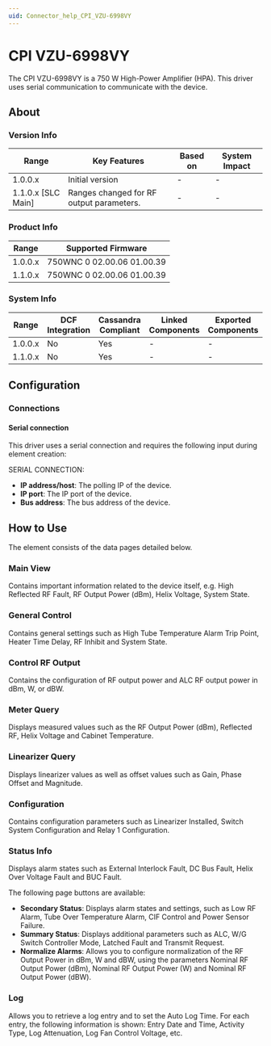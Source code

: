 ```yaml
---
uid: Connector_help_CPI_VZU-6998VY
---
```


# CPI VZU-6998VY

The CPI VZU-6998VY is a 750 W High-Power Amplifier (HPA). This driver uses serial communication to communicate with the device.

## About

### Version Info

| **Range**            | **Key Features**                         | **Based on** | **System Impact** |
|----------------------|------------------------------------------|--------------|-------------------|
| 1.0.0.x              | Initial version                          | \-           | \-                |
| 1.1.0.x \[SLC Main\] | Ranges changed for RF output parameters. | \-           | \-                |

### Product Info

| **Range** | **Supported Firmware**     |
|-----------|----------------------------|
| 1.0.0.x   | 750WNC 0 02.00.06 01.00.39 |
| 1.1.0.x   | 750WNC 0 02.00.06 01.00.39 |

### System Info

| **Range** | **DCF Integration** | **Cassandra Compliant** | **Linked Components** | **Exported Components** |
|-----------|---------------------|-------------------------|-----------------------|-------------------------|
| 1.0.0.x   | No                  | Yes                     | \-                    | \-                      |
| 1.1.0.x   | No                  | Yes                     | \-                    | \-                      |

## Configuration

### Connections

#### Serial connection

This driver uses a serial connection and requires the following input during element creation:

SERIAL CONNECTION:

- **IP address/host**: The polling IP of the device.
- **IP port**: The IP port of the device.
- **Bus address**: The bus address of the device.

## How to Use

The element consists of the data pages detailed below.

### Main View

Contains important information related to the device itself, e.g. High Reflected RF Fault, RF Output Power (dBm), Helix Voltage, System State.

### General Control

Contains general settings such as High Tube Temperature Alarm Trip Point, Heater Time Delay, RF Inhibit and System State.

### Control RF Output

Contains the configuration of RF output power and ALC RF output power in dBm, W, or dBW.

### Meter Query

Displays measured values such as the RF Output Power (dBm), Reflected RF, Helix Voltage and Cabinet Temperature.

### Linearizer Query

Displays linearizer values as well as offset values such as Gain, Phase Offset and Magnitude.

### Configuration

Contains configuration parameters such as Linearizer Installed, Switch System Configuration and Relay 1 Configuration.

### Status Info

Displays alarm states such as External Interlock Fault, DC Bus Fault, Helix Over Voltage Fault and BUC Fault.

The following page buttons are available:

- **Secondary Status**: Displays alarm states and settings, such as Low RF Alarm, Tube Over Temperature Alarm, CIF Control and Power Sensor Failure.
- **Summary Status**: Displays additional parameters such as ALC, W/G Switch Controller Mode, Latched Fault and Transmit Request.
- **Normalize Alarms**: Allows you to configure normalization of the RF Output Power in dBm, W and dBW, using the parameters Nominal RF Output Power (dBm), Nominal RF Output Power (W) and Nominal RF Output Power (dBW).

### Log

Allows you to retrieve a log entry and to set the Auto Log Time. For each entry, the following information is shown: Entry Date and Time, Activity Type, Log Attenuation, Log Fan Control Voltage, etc.
